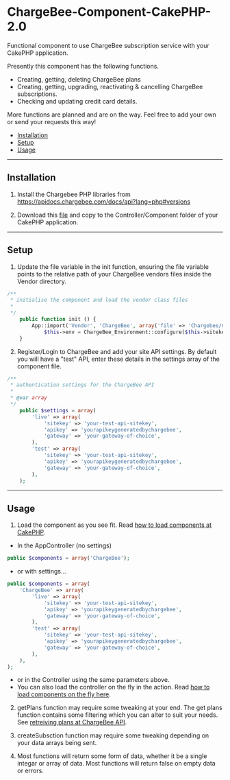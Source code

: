 ChargeBee-Component-CakePHP-2.0
===

Functional component to use ChargeBee subscription service with your CakePHP application. 

Presently this component has the following functions.
- Creating, getting, deleting ChargeBee plans
- Creating, getting, upgrading, reactivating & cancelling ChargeBee subscriptions.
- Checking and updating credit card details.

More functions are planned and are on the way. Feel free to add your own or send your requests this way!

* [Installation](#installation)
* [Setup](#setup)
* [Usage](#usage)

---

Installation
---
1. Install the Chargebee PHP libraries from https://apidocs.chargebee.com/docs/api?lang=php#versions

2. Download this [file](./Controller/Components/ChargeBeeComponent.php) and copy to the Controller/Component folder of your CakePHP application.

---
Setup
---
1. Update the file variable in the init function, ensuring the file variable points to the relative path of your ChargeBee vendors files inside the Vendor directory.
```php
/**
 * initialise the component and load the vendor class files
 *
 */
	public function init () {
		App::import('Vendor', 'ChargeBee', array('file' => 'Chargebee/ChargeBee.php'));
        	$this->env = ChargeBee_Environment::configure($this->sitekey, $this->apikey);
	}
```

2. Register/Login to ChargeBee and add your site API settings. By default you will have a "test" API, enter these details in the settings array of the component file.
```php
/**
 * authentication settings for the ChargeBee API
 *
 * @var array
 */
	public $settings = array(
		'live' => array(
			'sitekey' => 'your-test-api-sitekey',
			'apikey' => 'yourapikeygeneratedbychargebee',
			'gateway' => 'your-gateway-of-choice',
		),
		'test' => array(
			'sitekey' => 'your-test-api-sitekey',
			'apikey' => 'yourapikeygeneratedbychargebee',
			'gateway' => 'your-gateway-of-choice',
		),
	);
 ```
 
 ---
 Usage
 ---
 1. Load the component as you see fit. Read [how to load components at CakePHP](https://book.cakephp.org/2.0/en/controllers/components.html#using-components).
 - In the AppController (no settings)
 ```php
 public $components = array('ChargeBee');
```
 - or with settings...
```php
public $components = array(
    'ChargeBee' => array(
        'live' => array(
			'sitekey' => 'your-test-api-sitekey',
			'apikey' => 'yourapikeygeneratedbychargebee',
			'gateway' => 'your-gateway-of-choice',
		),
		'test' => array(
			'sitekey' => 'your-test-api-sitekey',
			'apikey' => 'yourapikeygeneratedbychargebee',
			'gateway' => 'your-gateway-of-choice',
		),
    ),
);
```
- or in the Controller using the same parameters above.
- You can also load the controller on the fly in the action. Read [how to load components on the fly here](https://book.cakephp.org/2.0/en/controllers/components.html#loading-components-on-the-fly).

2. getPlans function may require some tweaking at your end. The get plans function contains some filtering which you can alter to suit your needs. See [retreiving plans at ChargeBee API](https://apidocs.chargebee.com/docs/api/plans#list_plans).

3. createSubsction function may require some tweaking depending on your data arrays being sent. 

4. Most functions will return some form of data, whether it be a single integar or array of data. Most functions will return false on empty data or errors.

